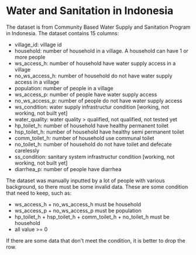 # Water and Sanitation in Indonesia
The dataset is from Community Based Water Supply and Sanitation Program in Indonesia.
The dataset contains 15 columns:
- village_id: village id
- household: number of household in a village. A household can have 1 or more people
- ws_access_h: number of household have water supply access in a village
- no_ws_access_h: number of household do not have water supply access in a village
- population: number of people in a village 
- ws_access_p: number of people have water supply access
- no_ws_access_p: number of people do not have water supply access
- ws_condition: water supply infrastructur condition [working, not working, not built yet]
- water_quality: water quality > qualified, not qualified, not tested yet
- hp_toilet_h: number of household have healthy permanent toilet
- hsp_toilet_h: number of household have healthy semi permanent toilet
- comm_toilet_h: number of household use communal toilet
- no_toilet_h: number of household do not have toilet and defecate carelessly
- ss_condition: sanitary system infrastructur condition [working, not working, not built yet]
- diarrhea_p: number of people have diarrhea

The dataset was manually inputted by a lot of people with various background, so there must be some invalid data.
These are some condition that need to keep, such as:
- ws_access_h + no_ws_access_h must be household
- ws_access_p + no_ws_access_p must be population
- hp_toilet_h + hsp_toilet_h + comm_toilet_h + no_toilet_h must be household
- all value >= 0

If there are some data that don't meet the condition, it is better to drop the row.
